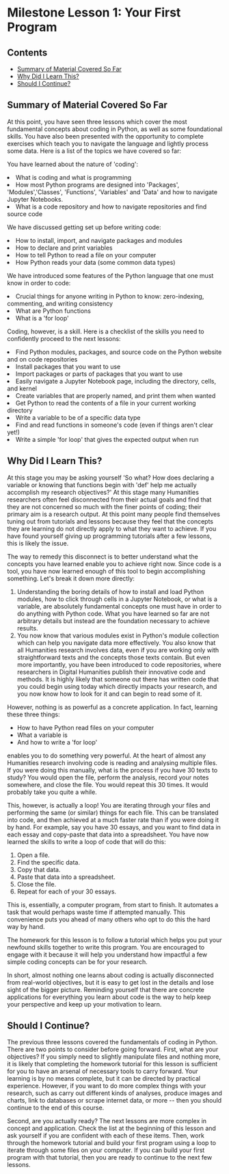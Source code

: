 # Milestone Lesson 1: Your First Program
## Contents
- [Summary of Material Covered So Far](#summary-of-material-covered-so-far)
- [Why Did I Learn This?](#why-did-i-learn-this?)
- [Should I Continue?](#should-i-continue?)

## Summary of Material Covered So Far
At this point, you have seen three lessons which cover the most fundamental concepts about coding in Python, as well as some foundational skills.  You have also been presented with the opportunity to complete exercises which teach you to navigate the language and lightly process some data. 
Here is a list of the topics we have covered so far:

You have learned about the nature of 'coding':
<li>What is coding and what is programming</li>
<li>How most Python programs are designed into 'Packages', 'Modules','Classes', 'Functions', 'Variables' and 'Data' and how to navigate Jupyter Notebooks. </li>
<li>What is a code repository and how to navigate repositories and find source code</li>

We have discussed getting set up before writing code:
<li>How to install, import, and navigate packages and modules</li>
<li>How to declare and print variables</li>
<li>How to tell Python to read a file on your computer</li>
<li>How Python reads your data (some common data types)</li>

We have introduced some features of the Python language that one must know in order to code:
<li>Crucial things for anyone writing in Python to know: zero-indexing, commenting, and writing consistency</li>
<li>What are Python functions</li>
<li>What is a 'for loop'</li>

Coding, however, is a skill. Here is a checklist of the skills you need to confidently proceed to the next lessons:
<li>Find Python modules, packages, and source code on the Python website and on code repositories</li>
<li>Install packages that you want to use</li>
<li>Import packages or parts of packages that you want to use</li>
<li>Easily navigate a Jupyter Notebook page, including the directory, cells, and kernel</li>
<li>Create variables that are properly named, and print them when wanted</li>
<li>Get Python to read the contents of a file in your current working directory</li>
<li>Write a variable to be of a specific data type</li>
<li>Find and read functions in someone's code (even if things aren't clear yet!)</li>
<li>Write a simple 'for loop' that gives the expected output when run</li>


## Why Did I Learn This?
At this stage you may be asking yourself 'So what? How does declaring a variable or knowing that functions begin with 'def' help me actually accomplish my research objectives?' At this stage many Humanities researchers often feel disconnected from their actual goals and find that they are not concerned so much with the finer points of coding; their primary aim is a research output. At this point many people find themselves tuning out from tutorials and lessons because they feel that the concepts they are learning do not directly apply to what they want to achieve. If you have found yourself giving up programming tutorials after a few lessons, this is likely the issue.

The way to remedy this disconnect is to better understand what the concepts you have learned enable you to achieve right now. Since code is a tool, you have now learned enough of this tool to begin accomplishing something.
Let's break it down more directly:

1. Understanding the boring details of how to install and load Python modules, how to click through cells in a Jupyter Notebook, or what is a variable, are absolutely fundamental concepts one must have in order to do anything with Python code. What you have learned so far are not arbitrary details but instead are the foundation necessary to achieve results.
2. You now know that various modules exist in Python's module collection which can help you navigate data more effectively. You also know that all Humanities research involves data, even if you are working only with straightforward texts and the concepts those texts contain. But even more importantly, you have been introduced to code repositories, where researchers in Digital Humanities publish their innovative code and methods. It is highly likely that someone out there has written code that you could begin using today which directly impacts your research, and you now know how to look for it and can begin to read some of it.

However, nothing is as powerful as a concrete application. In fact, learning these three things:
- How to have Python read files on your computer
- What a variable is
- And how to write a 'for loop'

enables you to do something very powerful. At the heart of almost any Humanities research involving code is reading and analysing multiple files. If you were doing this manually, what is the process if you have 30 texts to study? You would open the file, perform the analysis, record your notes somewhere, and close the file. You would repeat this 30 times. It would probably take you quite a while.

This, however, is actually a loop! You are iterating through your files and performing the same (or similar) things for each file. This can be translated into code, and then achieved at a much faster rate than if you were doing it by hand. For example, say you have 30 essays, and you want to find data in each essay and copy-paste that data into a spreadsheet. You have now learned the skills to write a loop of code that will do this:
1. Open a file.
2. Find the specific data.
3. Copy that data.
4. Paste that data into a spreadsheet.
5. Close the file.
6. Repeat for each of your 30 essays.

This is, essentially, a computer program, from start to finish. It automates a task that would perhaps waste time if attempted manually. This convenience puts you ahead of many others who opt to do this the hard way by hand. 

The homework for this lesson is to follow a tutorial which helps you put your newfound skills together to write this program. You are encouraged to engage with it because it will help you understand how impactful a few simple coding concepts can be for your research.

In short, almost nothing one learns about coding is actually disconnected from real-world objectives, but it is easy to get lost in the details and lose sight of the bigger picture. Reminding yourself that there are concrete applications for everything you learn about code is the way to help keep your perspective and keep up your motivation to learn.

## Should I Continue?
The previous three lessons covered the fundamentals of coding in Python. There are two points to consider before going forward. 
First, what are your objectives? If you simply need to slightly manipulate files and nothing more, it is likely that completing the homework tutorial for this lesson is sufficient for you to have an arsenal of necessary tools to carry forward. Your learning is by no means complete, but it can be directed by practical experience. However, if you want to do more complex things with your research, such as carry out different kinds of analyses, produce images and charts, link to databases or scrape internet data, or more -- then you should continue to the end of this course. 

Second, are you actually ready? The next lessons are more complex in concept and application. Check the list at the beginning of this lesson and ask yourself if you are confident with each of these items. Then, work through the homework tutorial and build your first program using a loop to iterate through some files on your computer. If you can build your first program with that tutorial, then you are ready to continue to the next few lessons.




